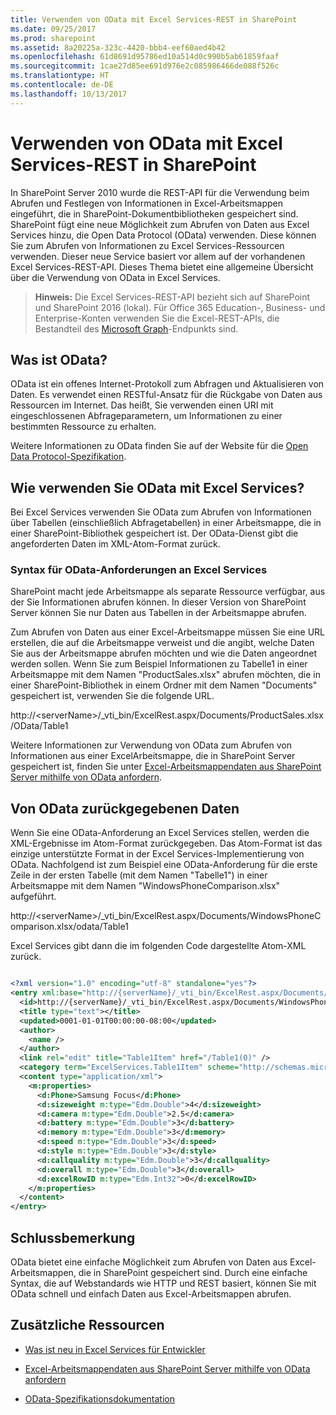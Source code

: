 ```yaml
---
title: Verwenden von OData mit Excel Services-REST in SharePoint
ms.date: 09/25/2017
ms.prod: sharepoint
ms.assetid: 8a20225a-323c-4420-bbb4-eef60aed4b42
ms.openlocfilehash: 61d8691d95786ed10a514d0c990b5ab61859faaf
ms.sourcegitcommit: 1cae27d85ee691d976e2c085986466de088f526c
ms.translationtype: HT
ms.contentlocale: de-DE
ms.lasthandoff: 10/13/2017
---
```

# <a name="using-odata-with-excel-services-rest-in-sharepoint"></a>Verwenden von OData mit Excel Services-REST in SharePoint
In SharePoint Server 2010 wurde die REST-API für die Verwendung beim Abrufen und Festlegen von Informationen in Excel-Arbeitsmappen eingeführt, die in SharePoint-Dokumentbibliotheken gespeichert sind. SharePoint fügt eine neue Möglichkeit zum Abrufen von Daten aus Excel Services hinzu, die Open Data Protocol (OData) verwenden. Diese können Sie zum Abrufen von Informationen zu Excel Services-Ressourcen verwenden. Dieser neue Service basiert vor allem auf der vorhandenen Excel Services-REST-API. Dieses Thema bietet eine allgemeine Übersicht über die Verwendung von OData in Excel Services.
> **Hinweis:** Die Excel Services-REST-API bezieht sich auf SharePoint und SharePoint 2016 (lokal). Für Office 365 Education-, Business- und Enterprise-Konten verwenden Sie die Excel-REST-APIs, die Bestandteil des [Microsoft Graph](http://graph.microsoft.io/en-us/docs/api-reference/v1.0/resources/excel
> )-Endpunkts sind.
  
    
    


## <a name="what-is-odata"></a>Was ist OData?
<a name="xlsWhatIsOdata"> </a>

OData ist ein offenes Internet-Protokoll zum Abfragen und Aktualisieren von Daten. Es verwendet einen RESTful-Ansatz für die Rückgabe von Daten aus Ressourcen im Internet. Das heißt, Sie verwenden einen URI mit eingeschlossenen Abfrageparametern, um Informationen zu einer bestimmten Ressource zu erhalten.
  
    
    
Weitere Informationen zu OData finden Sie auf der Website für die  [Open Data Protocol-Spezifikation](http://www.odata.org).
  
    
    

## <a name="how-do-you-use-odata-with-excel-services"></a>Wie verwenden Sie OData mit Excel Services?
<a name="xlsHowUseOdata"> </a>

Bei Excel Services verwenden Sie OData zum Abrufen von Informationen über Tabellen (einschließlich Abfragetabellen) in einer Arbeitsmappe, die in einer SharePoint-Bibliothek gespeichert ist. Der OData-Dienst gibt die angeforderten Daten im XML-Atom-Format zurück.
  
    
    

### <a name="syntax-for-making-odata-requests-to-excel-services"></a>Syntax für OData-Anforderungen an Excel Services
<a name="xlsOdataSyntax"> </a>

SharePoint macht jede Arbeitsmappe als separate Ressource verfügbar, aus der Sie Informationen abrufen können. In dieser Version von SharePoint Server können Sie nur Daten aus Tabellen in der Arbeitsmappe abrufen.
  
    
    
Zum Abrufen von Daten aus einer Excel-Arbeitsmappe müssen Sie eine URL erstellen, die auf die Arbeitsmappe verweist und die angibt, welche Daten Sie aus der Arbeitsmappe abrufen möchten und wie die Daten angeordnet werden sollen. Wenn Sie zum Beispiel Informationen zu Tabelle1 in einer Arbeitsmappe mit dem Namen "ProductSales.xlsx" abrufen möchten, die in einer SharePoint-Bibliothek in einem Ordner mit dem Namen "Documents" gespeichert ist, verwenden Sie die folgende URL.
  
    
    
http://\<serverName\>/_vti_bin/ExcelRest.aspx/Documents/ProductSales.xlsx/OData/Table1
  
    
    
Weitere Informationen zur Verwendung von OData zum Abrufen von Informationen aus einer ExcelArbeitsmappe, die in SharePoint Server gespeichert ist, finden Sie unter  [Excel-Arbeitsmappendaten aus SharePoint Server mithilfe von OData anfordern](requesting-excel-workbook-data-from-sharepoint-server-using-odata.md).
  
    
    

## <a name="data-returned-by-odata"></a>Von OData zurückgegebenen Daten
<a name="xlsOdataReturnData"> </a>

Wenn Sie eine OData-Anforderung an Excel Services stellen, werden die XML-Ergebnisse im Atom-Format zurückgegeben. Das Atom-Format ist das einzige unterstützte Format in der Excel Services-Implementierung von OData. Nachfolgend ist zum Beispiel eine OData-Anforderung für die erste Zeile in der ersten Tabelle (mit dem Namen "Tabelle1") in einer Arbeitsmappe mit dem Namen "WindowsPhoneComparison.xlsx" aufgeführt.
  
    
    
http://\<serverName\>/_vti_bin/ExcelRest.aspx/Documents/WindowsPhoneComparison.xlsx/odata/Table1
  
    
    
Excel Services gibt dann die im folgenden Code dargestellte Atom-XML zurück.
  
    
    



```XML

<?xml version="1.0" encoding="utf-8" standalone="yes"?>
<entry xml:base="http://{serverName}/_vti_bin/ExcelRest.aspx/Documents/WindowsPhoneComparison.xlsx/OData" xmlns:d="http://schemas.microsoft.com/ado/2007/08/dataservices" xmlns:m="http://schemas.microsoft.com/ado/2007/08/dataservices/metadata" m:etag="W/&amp;quot;datetime'0001-01-01T00%3A00%3A00'&amp;quot;" xmlns="http://www.w3.org/2005/Atom">
  <id>http://{serverName}/_vti_bin/ExcelRest.aspx/Documents/WindowsPhoneComparison.xlsx/OData/Table1(0)</id>
  <title type="text"></title>
  <updated>0001-01-01T00:00:00-08:00</updated>
  <author>
    <name />
  </author>
  <link rel="edit" title="Table1Item" href="/Table1(0)" />
  <category term="ExcelServices.Table1Item" scheme="http://schemas.microsoft.com/ado/2007/08/dataservices/scheme" />
  <content type="application/xml">
    <m:properties>
      <d:Phone>Samsung Focus</d:Phone>
      <d:sizeweight m:type="Edm.Double">4</d:sizeweight>
      <d:camera m:type="Edm.Double">2.5</d:camera>
      <d:battery m:type="Edm.Double">3</d:battery>
      <d:memory m:type="Edm.Double">3</d:memory>
      <d:speed m:type="Edm.Double">3</d:speed>
      <d:style m:type="Edm.Double">3</d:style>
      <d:callquality m:type="Edm.Double">3</d:callquality>
      <d:overall m:type="Edm.Double">3</d:overall>
      <d:excelRowID m:type="Edm.Int32">0</d:excelRowID>
    </m:properties>
  </content>
</entry>

```


## <a name="conclusion"></a>Schlussbemerkung
<a name="xlsOdataReturnData"> </a>

OData bietet eine einfache Möglichkeit zum Abrufen von Daten aus Excel-Arbeitsmappen, die in SharePoint gespeichert sind. Durch eine einfache Syntax, die auf Webstandards wie HTTP und REST basiert, können Sie mit OData schnell und einfach Daten aus Excel-Arbeitsmappen abrufen.
  
    
    

## <a name="additional-resources"></a>Zusätzliche Ressourcen
<a name="xlsOdataAddRes"> </a>


-  [Was ist neu in Excel Services für Entwickler](http://msdn.microsoft.com/library/09e96c8b-cb55-4fd1-a797-b50fbf0f9296.aspx)
    
  
-  [Excel-Arbeitsmappendaten aus SharePoint Server mithilfe von OData anfordern](requesting-excel-workbook-data-from-sharepoint-server-using-odata.md)
    
  
-  [OData-Spezifikationsdokumentation](http://www.odata.org)
    
  

